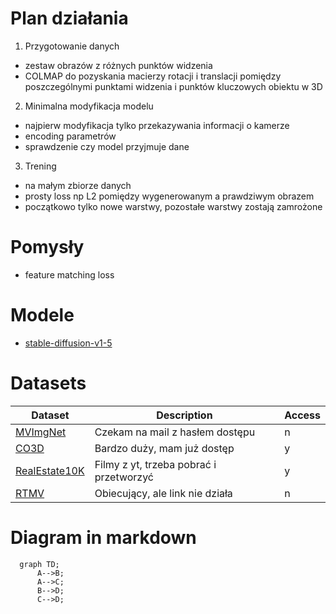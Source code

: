 # Plan działania

1. Przygotowanie danych
- zestaw obrazów z różnych punktów widzenia
- COLMAP do pozyskania macierzy rotacji i translacji pomiędzy poszczególnymi punktami widzenia i punktów kluczowych obiektu w 3D

2. Minimalna modyfikacja modelu
- najpierw modyfikacja tylko przekazywania informacji o kamerze
- encoding parametrów
- sprawdzenie czy model przyjmuje dane

3. Trening 
- na małym zbiorze danych
- prosty loss np L2 pomiędzy wygenerowanym a prawdziwym obrazem
- początkowo tylko nowe warstwy, pozostałe warstwy zostają zamrożone


# Pomysły
- feature matching loss


# Modele
- [stable-diffusion-v1-5](https://huggingface.co/Jiali/stable-diffusion-1.5)



# Datasets
| Dataset | Description | Access |
|---------|-------------|--------|
| [MVImgNet](https://github.com/GAP-LAB-CUHK-SZ/MVImgNet/tree/main)     | Czekam na mail z hasłem dostępu | n |
| [CO3D](https://ai.meta.com/datasets/co3d-downloads/)                  | Bardzo duży, mam już dostęp | y |
| [RealEstate10K](https://google.github.io/realestate10k/download.html) | Filmy z yt, trzeba pobrać i przetworzyć | y |
| [RTMV](https://www.cs.umd.edu/~mmeshry/projects/rtmv/)                | Obiecujący, ale link nie działa | n |



# Diagram in markdown
```mermaid
  graph TD;
      A-->B;
      A-->C;
      B-->D;
      C-->D;
```